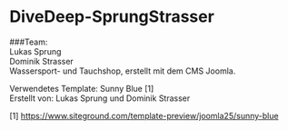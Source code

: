 # DiveDeep-SprungStrasser
###Team:<br>
Lukas Sprung<br>
Dominik Strasser<br>
Wassersport- und Tauchshop, erstellt mit dem CMS Joomla.

Verwendetes Template: Sunny Blue [1]<br>
Erstellt von: Lukas Sprung und Dominik Strasser

[1] https://www.siteground.com/template-preview/joomla25/sunny-blue
